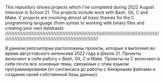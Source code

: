 This repository shows projects which I've completed during 2022 August Intensive in School 21. The projects include work with Bash, Git, C and Make.
C projects are involving almost all basic themes for the C programming language (from syntax to working with binary files and creating your own database).
///////////////////////////////////////////////////////////////////////////////////////////////////////////////////////////////////////////////////////////////

В данном репозитории расположены проекты, которые я выполнил во время августовского интенсива 2022 года в Школе 21. Проекты включают в себя работу с Bash, Git, C и Make.
Проекты на C включают в себя почти все основные темы, связанные с этим языком программирования (от синтаксиса до работы с бинарными файлами и создания своей
собственной базы данных).

